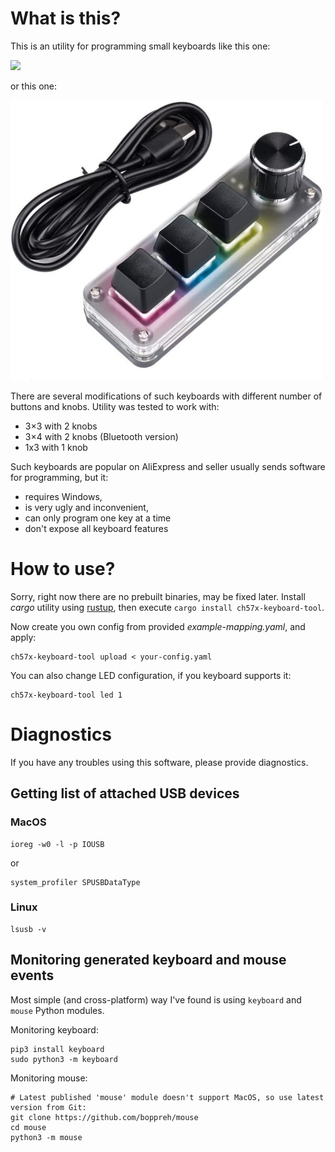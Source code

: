 # What is this?

This is an utility for programming small keyboards like this one:

![](doc/keyboard-12-2.png)

or this one:

![](doc/keyboard-3-1.jpg)


There are several modifications of such keyboards with different number of
buttons and knobs. Utility was tested to work with:
 * 3×3 with 2 knobs
 * 3×4 with 2 knobs (Bluetooth version)
 * 1x3 with 1 knob

Such keyboards are popular on AliExpress and seller usually sends software
for programming, but it:
 * requires Windows,
 * is very ugly and inconvenient,
 * can only program one key at a time
 * don't expose all keyboard features

# How to use?

Sorry, right now there are no prebuilt binaries, may be fixed later.
Install *cargo* utility using [rustup](https://rustup.rs/), then execute
`cargo install ch57x-keyboard-tool`.

Now create you own config from provided *example-mapping.yaml*, and apply:

    ch57x-keyboard-tool upload < your-config.yaml

You can also change LED configuration, if you keyboard supports it:

    ch57x-keyboard-tool led 1

# Diagnostics

If you have any troubles using this software, please provide diagnostics.

## Getting list of attached USB devices

### MacOS


    ioreg -w0 -l -p IOUSB

or

    system_profiler SPUSBDataType

### Linux


    lsusb -v

## Monitoring generated keyboard and mouse events

Most simple (and cross-platform) way I've found is using `keyboard` and `mouse` Python modules.

Monitoring keyboard:

    pip3 install keyboard
    sudo python3 -m keyboard

Monitoring mouse:

    # Latest published 'mouse' module doesn't support MacOS, so use latest version from Git:
    git clone https://github.com/boppreh/mouse
    cd mouse
    python3 -m mouse

